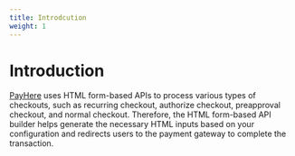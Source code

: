 ```yaml
---
title: Introdcution
weight: 1
---
```


# Introduction

[PayHere](https://payhere.lk) uses HTML form-based APIs to process various types of checkouts, such as recurring checkout, authorize checkout, preapproval checkout, and normal checkout. Therefore, the HTML form-based API builder helps generate the necessary HTML inputs based on your configuration and redirects users to the payment gateway to complete the transaction.
